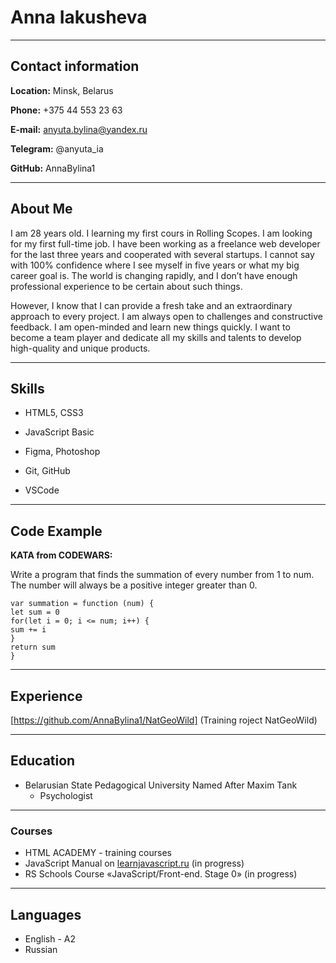 # Anna Iakusheva
*******
## Contact information

**Location:** Minsk, Belarus

**Phone:** +375 44 553 23 63

**E-mail:** anyuta.bylina@yandex.ru

**Telegram:** @anyuta_ia

**GitHub:** AnnaBylina1
*******

## About Me

I am 28 years old. I learning my first cours in Rolling Scopes. I am looking for my first full-time job. I have been working as a freelance web developer for the last three years and cooperated with several startups. I cannot say with 100% confidence where I see myself in five years or what my big career goal is. The world is changing rapidly, and I don’t have enough professional experience to be certain about such things. 

However, I know that I can provide a fresh take and an extraordinary approach to every project. I am always open to challenges and constructive feedback. I am open-minded and learn new things quickly. I want to become a team player and dedicate all my skills and talents to develop high-quality and unique products.
*******

## Skills

 * HTML5, CSS3

 * JavaScript Basic

 * Figma, Photoshop

 * Git, GitHub

 * VSCode
******
## Code Example

**KATA from CODEWARS:** 

Write a program that finds the summation of every number from 1 to num. The number will always be a positive integer greater than 0.

```
var summation = function (num) {
let sum = 0
for(let i = 0; i <= num; i++) {
sum += i
}
return sum
}
```

******

## Experience

[https://github.com/AnnaBylina1/NatGeoWild] (Training roject NatGeoWild)

*******

## Education

 * Belarusian State Pedagogical University Named After Maxim Tank
    * Psychologist
******
### Courses
* HTML ACADEMY - training courses
* JavaScript Manual on [learnjavascript.ru](https://learn.javascript.ru/) (in progress)
* RS Schools Course «JavaScript/Front-end. Stage 0» (in progress)

******

## Languages

* English - A2
* Russian